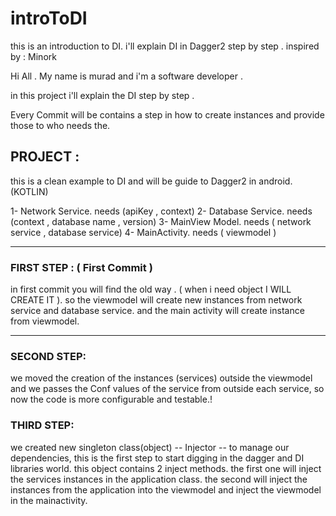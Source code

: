 # introToDI

this is an introduction to DI. i'll explain DI in Dagger2 step by step . inspired by : Minork

Hi All . My name is murad and i'm a software developer .

in this project i'll explain the DI step by step .

Every Commit will be contains a step in how to create instances and provide those to who needs the.

## PROJECT :

this is a clean example to DI and will be guide to Dagger2 in android.(KOTLIN)

1- Network Service. needs (apiKey , context)
2- Database Service. needs (context , database name , version)
3- MainView Model. needs ( network service , database service)
4- MainActivity. needs ( viewmodel )

--------------------------------------

### FIRST STEP : ( First Commit )

in first commit you will find the old way . ( when i need object I WILL CREATE IT ). so the
viewmodel will create new instances from network service and database service. and the main activity
will create instance from viewmodel.

--------------------------------------

### SECOND STEP:

we moved the creation of the instances (services) outside the viewmodel and we passes the Conf
values of the service from outside each service, so now the code is more configurable and testable.!

### THIRD STEP:

we created new singleton class(object) -- Injector -- to manage our dependencies, this is the first step
to start digging in the dagger and DI libraries world.
this object contains 2 inject methods. the first one will inject the services instances in the application class.
the second will inject the instances from the application into the viewmodel and inject the viewmodel in the mainactivity.